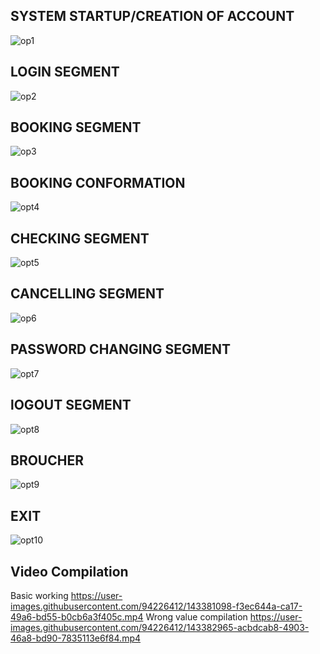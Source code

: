 ## SYSTEM STARTUP/CREATION OF ACCOUNT 
![op1](https://user-images.githubusercontent.com/94226412/143170765-b83059ce-8d08-4c54-a200-3c39562c38e7.PNG)

## LOGIN SEGMENT
![op2](https://user-images.githubusercontent.com/94226412/143170781-fd33dd0f-780a-447e-bf07-59d6c4470a23.PNG)

## BOOKING SEGMENT
![op3](https://user-images.githubusercontent.com/94226412/143170792-49032196-613f-48e8-9327-a143c4cb3b46.PNG)

## BOOKING CONFORMATION 
![opt4](https://user-images.githubusercontent.com/94226412/143170848-3c809cf9-6453-40cc-b9cb-6e1d52c74467.PNG)

## CHECKING SEGMENT
![opt5](https://user-images.githubusercontent.com/94226412/143170860-61b2e1f6-04c3-404a-9c35-fb168dbc43cd.PNG)

## CANCELLING SEGMENT
![op6](https://user-images.githubusercontent.com/94226412/143170866-c9d17c3f-400f-4acd-9316-e60b489c17b7.PNG)

## PASSWORD CHANGING SEGMENT
![opt7](https://user-images.githubusercontent.com/94226412/143170873-2b2d2b44-ae5b-4270-9535-0e6b6fd9303f.PNG)

## lOGOUT SEGMENT
![opt8](https://user-images.githubusercontent.com/94226412/143170903-49707407-2336-4a1f-9c65-b8801e91daa2.PNG)

## BROUCHER
![opt9](https://user-images.githubusercontent.com/94226412/143170912-52bb236c-cf75-4b92-8d30-61b222a86e4e.PNG)

## EXIT
![opt10](https://user-images.githubusercontent.com/94226412/143170919-d5569d8d-bd82-40b2-a15b-24a0090f6153.PNG)
## Video Compilation
Basic working
https://user-images.githubusercontent.com/94226412/143381098-f3ec644a-ca17-49a6-bd55-b0cb6a3f405c.mp4
Wrong value compilation
https://user-images.githubusercontent.com/94226412/143382965-acbdcab8-4903-46a8-bd90-7835113e6f84.mp4
